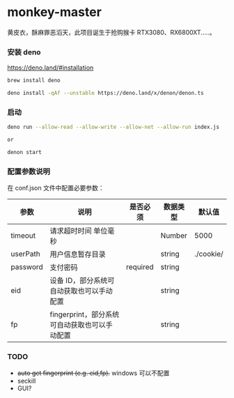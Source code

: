 # monkey-master

黄皮衣，酥麻罪恶滔天，此项目诞生于抢购猴卡 RTX3080、RX6800XT.....。

### 安装 deno

https://deno.land/#installation

```bash
brew install deno

deno install -qAf --unstable https://deno.land/x/denon/denon.ts
```

### 启动

```bash
deno run --allow-read --allow-write --allow-net --allow-run index.js

or

denon start
```

### 配置参数说明

在 conf.json 文件中配置必要参数：

| 参数     | 说明                                          | 是否必须 | 数据类型 | 默认值    |
| -------- | --------------------------------------------- | -------- | -------- | --------- |
| timeout  | 请求超时时间 单位毫秒                         |          | Number   | 5000      |
| userPath | 用户信息暂存目录                              |          | string   | ./cookie/ |
| password | 支付密码                                      | required | string   |           |
| eid      | 设备 ID，部分系统可自动获取也可以手动配置     |          | string   |           |
| fp       | fingerprint，部分系统可自动获取也可以手动配置 |          | string   |           |

### TODO

-   ~~auto get fingerprint (e.g. eid,fp).~~ windows 可以不配置
-   seckill
-   GUI?
